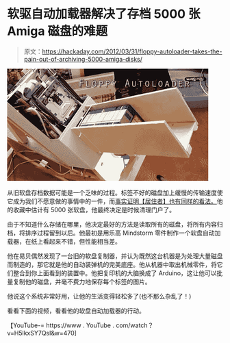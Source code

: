 # 软驱自动加载器解决了存档 5000 张 Amiga 磁盘的难题

> 原文：<https://hackaday.com/2012/03/31/floppy-autoloader-takes-the-pain-out-of-archiving-5000-amiga-disks/>

![floppy-autoloader](img/2ad18e3d4d4fb78d91d7884d8216dc15.png "floppy-autoloader")

从旧软盘存档数据可能是一个乏味的过程。标签不好的磁盘加上缓慢的传输速度使它成为我们不愿意做的事情中的一件，而[事实证明【居住者】也有同样的看法。](http://dwellertech.blogspot.com/2012/02/converting-all-my-amiga-disks.html)他的收藏中估计有 5000 张软盘，他最终决定是时候清理门户了。

由于不知道什么存储在哪里，他决定最好的方法是读取所有的磁盘，将所有内容归档，将排序过程留到以后。他最初是用乐高 Mindstorm 零件制作一个软盘自动加载器，在纸上看起来不错，但性能相当差。

他在易贝偶然发现了一台旧的软盘复制器，并认为既然这台机器是为处理大量磁盘而制造的，那它就是他的自动装弹机的完美底座。他从机器中取出机械零件，将它们整合到你上面看到的装置中。他把复印机的大脑换成了 Arduino，这让他可以批量复制他的磁盘，并毫不费力地保存每个标签的图片。

他说这个系统非常好用，让他的生活变得轻松多了(也不那么杂乱了！)

看看下面的视频，看看他的软盘自动加载器的行动。

【YouTube-= https://www . YouTube . com/watch？v=H5lkxSY7QsI&w=470]